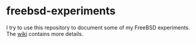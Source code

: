# freebsd-experiments

I try to use this repository to document some of my FreeBSD experiments. The [wiki](https://github.com/msvoelker/freebsd-experiments/wiki) contains more details.
